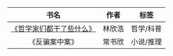 书名|作者|标签
|:--:|:--:|:--:|
[《哲学家们都干了些什么》](https://github.com/wangyuchaogeek/ReadingNotes/tree/master/哲学家们都干了些什么)|林欣浩|哲学/科普
《反骗案中案》|常书欣|小说/推理
